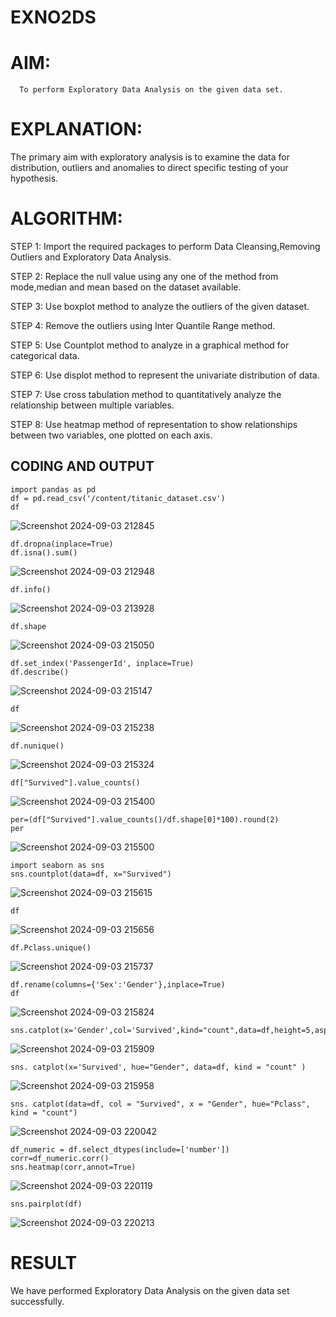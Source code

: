 # EXNO2DS
# AIM:
      To perform Exploratory Data Analysis on the given data set.
      
# EXPLANATION:
  The primary aim with exploratory analysis is to examine the data for distribution, outliers and anomalies to direct specific testing of your hypothesis.
  
# ALGORITHM:
STEP 1: Import the required packages to perform Data Cleansing,Removing Outliers and Exploratory Data Analysis.

STEP 2: Replace the null value using any one of the method from mode,median and mean based on the dataset available.

STEP 3: Use boxplot method to analyze the outliers of the given dataset.

STEP 4: Remove the outliers using Inter Quantile Range method.

STEP 5: Use Countplot method to analyze in a graphical method for categorical data.

STEP 6: Use displot method to represent the univariate distribution of data.

STEP 7: Use cross tabulation method to quantitatively analyze the relationship between multiple variables.

STEP 8: Use heatmap method of representation to show relationships between two variables, one plotted on each axis.

## CODING AND OUTPUT
```
import pandas as pd
df = pd.read_csv('/content/titanic_dataset.csv')
df
```
![Screenshot 2024-09-03 212845](https://github.com/user-attachments/assets/4ce792a1-8136-4399-a0eb-ad4c9c58f956)
```
df.dropna(inplace=True)
df.isna().sum()
```
![Screenshot 2024-09-03 212948](https://github.com/user-attachments/assets/eb76c493-a690-448f-a7a1-f0b7682d2615)
```
df.info()
```
![Screenshot 2024-09-03 213928](https://github.com/user-attachments/assets/8304b85f-ffab-40a4-adb2-b58c1f4f4e8a)
```
df.shape
```
![Screenshot 2024-09-03 215050](https://github.com/user-attachments/assets/31cec260-9d93-4021-9ba9-a11fca070f5c)
```
df.set_index('PassengerId', inplace=True)
df.describe()
```
![Screenshot 2024-09-03 215147](https://github.com/user-attachments/assets/35bb4428-236a-4147-8684-fde2aa24bf45)
```
df
```
![Screenshot 2024-09-03 215238](https://github.com/user-attachments/assets/8bee6ffe-935b-4bf7-b7b8-677a3d04f500)
```
df.nunique()
```
![Screenshot 2024-09-03 215324](https://github.com/user-attachments/assets/e271e476-39b5-4d2a-8539-c311dba12aa0)
```
df["Survived"].value_counts()
```
![Screenshot 2024-09-03 215400](https://github.com/user-attachments/assets/65da76d6-5fc5-4877-abfe-a8d244cbd1e5)
```
per=(df["Survived"].value_counts()/df.shape[0]*100).round(2)
per
```
![Screenshot 2024-09-03 215500](https://github.com/user-attachments/assets/6318fbe4-e0c8-4ef7-8e3a-eadb6c11aad3)
```
import seaborn as sns
sns.countplot(data=df, x="Survived")
```
![Screenshot 2024-09-03 215615](https://github.com/user-attachments/assets/f0119e08-1df4-42f6-b1d9-94812e2e4ad1)
```
df
```
![Screenshot 2024-09-03 215656](https://github.com/user-attachments/assets/27fa1cee-ca1c-4c7d-8db6-125fa2bac13c)
```
df.Pclass.unique()
```
![Screenshot 2024-09-03 215737](https://github.com/user-attachments/assets/4f9517d3-e7de-46fb-8016-0e2360155e04)
```
df.rename(columns={'Sex':'Gender'},inplace=True)
df
```
![Screenshot 2024-09-03 215824](https://github.com/user-attachments/assets/66f847dc-7c00-4b81-ab46-fe76c9f6bf7f)
```
sns.catplot(x='Gender',col='Survived',kind="count",data=df,height=5,aspect=.7)
```
![Screenshot 2024-09-03 215909](https://github.com/user-attachments/assets/855144fc-2aa1-42ef-bf3d-e65e1fc5497c)
```
sns. catplot(x='Survived', hue="Gender", data=df, kind = "count" )
```
![Screenshot 2024-09-03 215958](https://github.com/user-attachments/assets/d573d9a2-5507-4f29-9bed-b2b4552550d2)
```
sns. catplot(data=df, col = "Survived", x = "Gender", hue="Pclass", kind = "count")
```
![Screenshot 2024-09-03 220042](https://github.com/user-attachments/assets/e672afa5-f1f7-446f-8ff3-099fe9807deb)
```
df_numeric = df.select_dtypes(include=['number'])
corr=df_numeric.corr()
sns.heatmap(corr,annot=True)
```
![Screenshot 2024-09-03 220119](https://github.com/user-attachments/assets/1d718dbe-e339-44d9-a364-7a7e672737cb)
```
sns.pairplot(df)
```
![Screenshot 2024-09-03 220213](https://github.com/user-attachments/assets/a12fd6cb-f919-4707-96ea-a0dbdb3ad128)


# RESULT
We have performed Exploratory Data Analysis on the given data set successfully.
